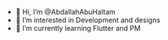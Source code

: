 - 👋 Hi, I’m @AbdallahAbuHaltam
- 👀 I’m interested in Development and designs
- 🌱 I’m currently learning Flutter and PM


<!---
AbdallahAbuHaltam/AbdallahAbuHaltam is a ✨ special ✨ repository because its `README.md` (this file) appears on your GitHub profile.
You can click the Preview link to take a look at your changes.
--->
